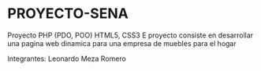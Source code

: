# PROYECTO-SENA
Proyecto PHP (PDO, POO) HTML5, CSS3
E proyecto consiste en desarrollar  una pagina web dinamica para una empresa de muebles para el hogar


Integrantes: Leonardo Meza Romero
